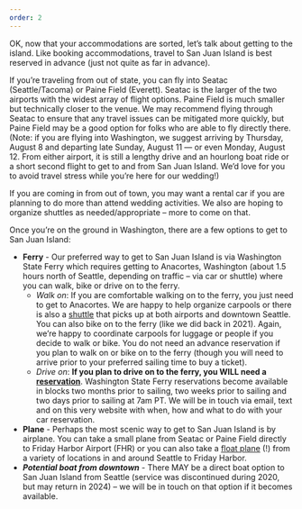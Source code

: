 ```yaml
---
order: 2
---
```


OK, now that your accommodations are sorted, let’s talk about getting to the island. Like booking accommodations, travel to San Juan Island is best reserved in advance (just not quite as far in advance).

If you’re traveling from out of state, you can fly into Seatac (Seattle/Tacoma) or Paine Field (Everett). Seatac is the larger of the two airports with the widest array of flight options. Paine Field is much smaller but technically closer to the venue. We may recommend flying through Seatac to ensure that any travel issues can be mitigated more quickly, but Paine Field may be a good option for folks who are able to fly directly there. (Note: if you are flying into Washington, we suggest arriving by Thursday, August 8 and departing late Sunday, August 11 — or even Monday, August 12. From either airport, it is still a lengthy drive and an hourlong boat ride or a short second flight to get to and from San Juan Island. We’d love for you to avoid travel stress while you’re here for our wedding!)

If you are coming in from out of town, you may want a rental car if you are planning to do more than attend wedding activities. We also are hoping to organize shuttles as needed/appropriate – more to come on that. 

Once you’re on the ground in Washington, there are a few options to get to San Juan Island: 
* **Ferry** - Our preferred way to get to San Juan Island is via Washington State Ferry which requires getting to Anacortes, Washington (about 1.5 hours north of Seattle, depending on traffic – via car or shuttle) where you can walk, bike or drive on to the ferry. 
    * *Walk on*: If you are comfortable walking on to the ferry, you just need to get to Anacortes. We are happy to help organize carpools or there is also a [shuttle](https://airporter.com/shuttle/schedules/anacortes-san-juan-islands/) that picks up at both airports and downtown Seattle. You can also bike on to the ferry (like we did back in 2021). Again, we’re happy to coordinate carpools for luggage or people if you decide to walk or bike. You do not need an advance reservation if you plan to walk on or bike on to the ferry (though you will need to arrive prior to your preferred sailing time to buy a ticket). 
    * *Drive on*: **If you plan to drive on to the ferry, you WILL need a [reservation](https://secureapps.wsdot.wa.gov/Ferries/Reservations/Vehicle/default.aspx)**. Washington State Ferry reservations become available in blocks two months prior to sailing, two weeks prior to sailing and two days prior to sailing at 7am PT. We will be in touch via email, text and on this very website with when, how and what to do with your car reservation.  
* **Plane** - Perhaps the most scenic way to get to San Juan Island is by airplane. You can take a small plane from Seatac or Paine Field directly to Friday Harbor Airport (FHR) or you can also take a [float plane](https://kenmoreair.com/) (!) from a variety of locations in and around Seattle to Friday Harbor. 
* ***Potential boat from downtown*** - There MAY be a direct boat option to San Juan Island from Seattle (service was discontinued during 2020, but may return in 2024) – we will be in touch on that option if it becomes available. 